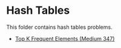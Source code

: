 # Hash Tables

This folder contains hash tables problems.

* [Top K Frequent Elements (Medium 347)](/HashTables/kel)
